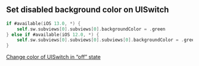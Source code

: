 ## Set disabled background color on UISwitch

```swift
if #available(iOS 13.0, *) {
    self.sw.subviews[0].subviews[0].backgroundColor = .green
} else if #available(iOS 12.0, *) {
    self.sw.subviews[0].subviews[0].subviews[0].backgroundColor = .green
}
```

[Change color of UISwitch in “off” state](https://stackoverflow.com/a/58142728)
